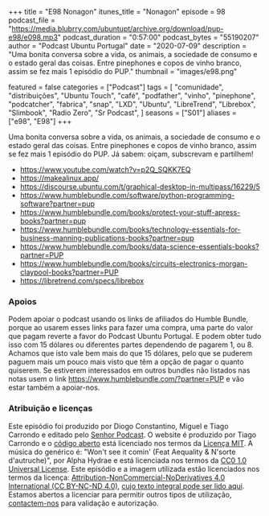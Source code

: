 +++
title = "E98 Nonagon"
itunes_title = "Nonagon"
episode = 98
podcast_file = "https://media.blubrry.com/ubuntupt/archive.org/download/pup-e98/e098.mp3"
podcast_duration = "0:57:00"
podcast_bytes = "55190207"
author = "Podcast Ubuntu Portugal"
date = "2020-07-09"
description = "Uma bonita conversa sobre a vida, os animais, a sociedade de consumo e o estado geral das coisas. Entre pinephones e copos de vinho branco, assim se fez mais 1 episódio do PUP."
thumbnail = "images/e98.png"

featured = false
categories = ["Podcast"]
tags = [
  "comunidade",
  "distribuições",
  "Ubuntu Touch",
  "café",
  "podfather",
  "vinho",
  "pinephone",
  "podcatcher",
  "fabrica",
  "snap",
  "LXD",
  "Ubuntu",
  "LibreTrend",
  "Librebox",
  "Slimbook",
  "Radio Zero",
  "Sr Podcast",
]
seasons = ["S01"]
aliases = ["e98", "E98"]
+++

Uma bonita conversa sobre a vida, os animais, a sociedade de consumo e o estado geral das coisas. Entre pinephones e copos de vinho branco, assim se fez mais 1 episódio do PUP.
Já sabem: oiçam, subscrevam e partilhem!

* https://www.youtube.com/watch?v=p2Q_SQKK7EQ
* https://makealinux.app/
* https://discourse.ubuntu.com/t/graphical-desktop-in-multipass/16229/5
* https://www.humblebundle.com/software/python-programming-software?partner=pup
* https://www.humblebundle.com/books/protect-your-stuff-apress-books?partner=pup
* https://www.humblebundle.com/books/technology-essentials-for-business-manning-publications-books?partner=pup
* https://www.humblebundle.com/books/data-science-essentials-books?partner=PUP
* https://www.humblebundle.com/books/circuits-electronics-morgan-claypool-books?partner=PUP
* https://libretrend.com/specs/librebox


### Apoios
Podem apoiar o podcast usando os links de afiliados do Humble Bundle, porque ao usarem esses links para fazer uma compra, uma parte do valor que pagam reverte a favor do Podcast Ubuntu Portugal.
E podem obter tudo isso com 15 dólares ou diferentes partes dependendo de pagarem 1, ou 8.
Achamos que isto vale bem mais do que 15 dólares, pelo que se puderem paguem mais um pouco mais visto que têm a opção de pagar o quanto quiserem.
Se estiverem interessados em outros bundles não listados nas notas usem o link https://www.humblebundle.com/?partner=PUP e vão estar também a apoiar-nos.

### Atribuição e licenças
Este episódio foi produzido por Diogo Constantino, Miguel e Tiago Carrondo e editado pelo [Senhor Podcast](https://senhorpodcast.pt/).
O website é produzido por Tiago Carrondo e o [código aberto](https://gitlab.com/podcastubuntuportugal/website) está licenciado nos termos da [Licença MIT](https://gitlab.com/podcastubuntuportugal/website/main/LICENSE).
A música do genérico é: "Won't see it comin' (Feat Aequality & N'sorte d'autruche)", por Alpha Hydrae e está licenciada nos termos da [CC0 1.0 Universal License](https://creativecommons.org/publicdomain/zero/1.0/).
Este episódio e a imagem utilizada estão licenciados nos termos da licença: [Attribution-NonCommercial-NoDerivatives 4.0 International (CC BY-NC-ND 4.0)](https://creativecommons.org/licenses/by-nc-nd/4.0/), [cujo texto integral pode ser lido aqui](https://creativecommons.org/licenses/by-nc-nd/4.0/legalcode). Estamos abertos a licenciar para permitir outros tipos de utilização, [contactem-nos](https://podcastubuntuportugal.org/contactos) para validação e autorização.

